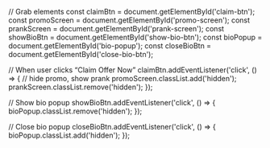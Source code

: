 // Grab elements
const claimBtn = document.getElementById('claim-btn');
const promoScreen = document.getElementById('promo-screen');
const prankScreen = document.getElementById('prank-screen');
const showBioBtn = document.getElementById('show-bio-btn');
const bioPopup = document.getElementById('bio-popup');
const closeBioBtn = document.getElementById('close-bio-btn');

// When user clicks “Claim Offer Now”
claimBtn.addEventListener('click', () => {
  // hide promo, show prank
  promoScreen.classList.add('hidden');
  prankScreen.classList.remove('hidden');
});

// Show bio popup
showBioBtn.addEventListener('click', () => {
  bioPopup.classList.remove('hidden');
});

// Close bio popup
closeBioBtn.addEventListener('click', () => {
  bioPopup.classList.add('hidden');
});
